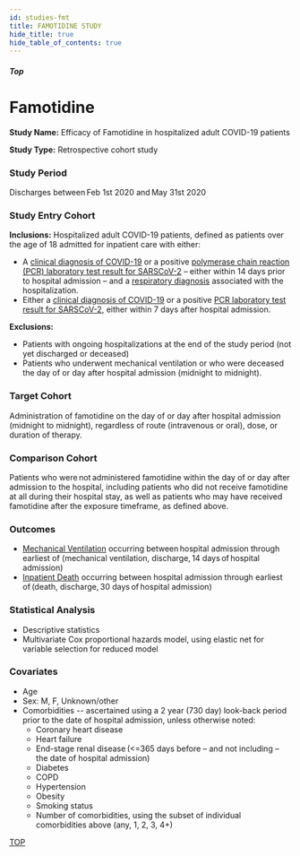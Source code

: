 ```yaml
---
id: studies-fmt
title: FAMOTIDINE STUDY
hide_title: true
hide_table_of_contents: true
---
```


##### Top

# Famotidine

**Study Name:** Efficacy of Famotidine in hospitalized adult COVID-19 patients

**Study Type:** Retrospective cohort study

### Study Period

Discharges between Feb 1st 2020 and May 31st 2020

### Study Entry Cohort

**Inclusions:**
Hospitalized adult COVID-19 patients, defined as patients over the age of 18 admitted for inpatient care with either:  

* A [clinical diagnosis of COVID-19](/docs/vocabulary#confirmed-covid-19-infection-vs) or a positive [polymerase chain reaction (PCR) laboratory test result for SARSCoV-2]() – either within 14 days prior to hospital admission – and a [respiratory diagnosis](/docs/vocabulary#respiratory-condition-vs) associated with the hospitalization.
* Either a [clinical diagnosis of COVID-19](/docs/vocabulary#confirmed-covid-19-infection-vs) or a positive [PCR laboratory test result for SARSCoV-2](/docs/vocabulary#pcr-sarscov-2-qualitative-test), either within 7 days after hospital admission.  

**Exclusions:**
* Patients with ongoing hospitalizations at the end of the study period (not yet discharged or deceased)  
* Patients who underwent mechanical ventilation or who were deceased the day of or day after hospital admission (midnight to midnight).

### Target Cohort

Administration of famotidine on the day of or day after hospital admission (midnight to midnight), regardless of route (intravenous or oral), dose, or duration of therapy.

### Comparison Cohort

Patients who were not administered famotidine within the day of or day after admission to the hospital, including patients who did not receive famotidine at all during their hospital stay, as well as patients who may have received famotidine after the exposure timeframe, as defined above.  

### Outcomes

* [Mechanical Ventilation](/docs/cohorts#invasive-mechanical-ventilation) occurring between hospital admission through earliest of (mechanical ventilation, discharge, 14 days of hospital admission)
* [Inpatient Death](/docs/cohorts#inpatient-death) occurring between hospital admission through earliest of (death, discharge, 30 days of hospital admission)

### Statistical Analysis

* Descriptive statistics
* Multivariate Cox proportional hazards model, using elastic net for variable selection for reduced model

### Covariates

* Age  
* Sex: M, F, Unknown/other  
* Comorbidities -- ascertained using a 2 year (730 day) look-back period prior to the date of hospital admission, unless otherwise noted:  
  * Coronary heart disease
  * Heart failure
  * End-stage renal disease (<=365 days before – and not including – the date of hospital admission)
  * Diabetes
  * COPD
  * Hypertension
  * Obesity
  * Smoking status
  * Number of comorbidities, using the subset of individual comorbidities above (any, 1, 2, 3, 4+)

[TOP](#top)

